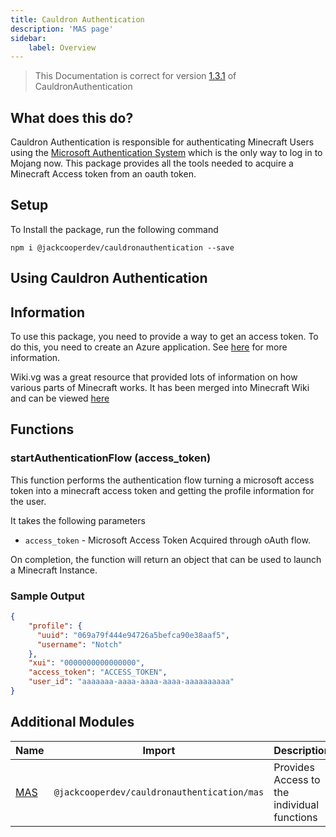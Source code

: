 ```yaml
---
title: Cauldron Authentication
description: 'MAS page'
sidebar:
    label: Overview
---
```


> This Documentation is correct for
> version [1.3.1](https://github.com/jackcooperdev/CauldronAuthentication/releases/tag/1.3.1) of CauldronAuthentication

## What does this do?

Cauldron Authentication is responsible
for authenticating Minecraft Users
using the [Microsoft Authentication System](https://minecraft.wiki/w/Microsoft_authentication)
which is the only way to log in to Mojang now.
This package provides all the tools needed to acquire a Minecraft Access token from an oauth token.

## Setup

To Install the package, run the following command

```
npm i @jackcooperdev/cauldronauthentication --save
```

## Using Cauldron Authentication

## Information

To use this package, you need to provide a way to get an access token.
To do this, you need to create an Azure application.
See [here](https://blog.jackcooper.me/posts/inside-authenticator) for more information.

Wiki.vg was a great resource that provided lots of information on how various parts of Minecraft works.
It has been merged into Minecraft Wiki
and can be viewed [here](https://minecraft.wiki/w/Microsoft_authentication#Navigation)

## Functions

### startAuthenticationFlow (access_token)

This function performs the authentication flow turning a microsoft access token into a minecraft access token and
getting the profile information for the user.

It takes the following parameters

+ `access_token` - Microsoft Access Token Acquired through oAuth flow.

On completion,
the function will return an object that can be used to launch a Minecraft Instance.

### Sample Output

```json
{
    "profile": {
      "uuid": "069a79f444e94726a5befca90e38aaf5",
      "username": "Notch"
    },
    "xui": "0000000000000000",
    "access_token": "ACCESS_TOKEN",
    "user_id": "aaaaaaa-aaaa-aaaa-aaaa-aaaaaaaaaa"
}
```

## Additional Modules

| Name                       | Import                                      | Description                                 |
|----------------------------|---------------------------------------------|---------------------------------------------|
| [MAS](/authentication/mas) | `@jackcooperdev/cauldronauthentication/mas` | Provides Access to the individual functions |

